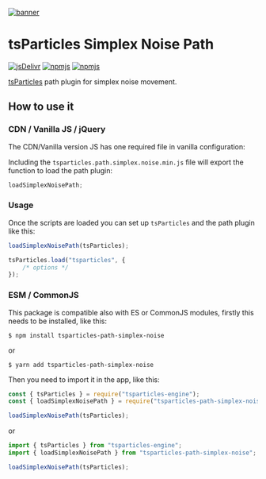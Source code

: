 [![banner](https://particles.js.org/images/banner2.png)](https://particles.js.org)

# tsParticles Simplex Noise Path

[![jsDelivr](https://data.jsdelivr.com/v1/package/npm/tsparticles-path-simplex-noise/badge)](https://www.jsdelivr.com/package/npm/tsparticles-path-simplex-noise)
[![npmjs](https://badge.fury.io/js/tsparticles-path-simplex-noise.svg)](https://www.npmjs.com/package/tsparticles-path-simplex-noise)
[![npmjs](https://img.shields.io/npm/dt/tsparticles-path-simplex-noise)](https://www.npmjs.com/package/tsparticles-path-simplex-noise)

[tsParticles](https://github.com/matteobruni/tsparticles) path plugin for simplex noise movement.

## How to use it

### CDN / Vanilla JS / jQuery

The CDN/Vanilla version JS has one required file in vanilla configuration:

Including the `tsparticles.path.simplex.noise.min.js` file will export the function to load the path plugin:

```javascript
loadSimplexNoisePath;
```

### Usage

Once the scripts are loaded you can set up `tsParticles` and the path plugin like this:

```javascript
loadSimplexNoisePath(tsParticles);

tsParticles.load("tsparticles", {
    /* options */
});
```

### ESM / CommonJS

This package is compatible also with ES or CommonJS modules, firstly this needs to be installed, like this:

```shell
$ npm install tsparticles-path-simplex-noise
```

or

```shell
$ yarn add tsparticles-path-simplex-noise
```

Then you need to import it in the app, like this:

```javascript
const { tsParticles } = require("tsparticles-engine");
const { loadSimplexNoisePath } = require("tsparticles-path-simplex-noise");

loadSimplexNoisePath(tsParticles);
```

or

```javascript
import { tsParticles } from "tsparticles-engine";
import { loadSimplexNoisePath } from "tsparticles-path-simplex-noise";

loadSimplexNoisePath(tsParticles);
```

